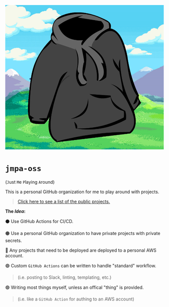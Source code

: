 <p align="center">
  <img src="./docs/logo.png">
</p>

# `jmpa-oss`

(`J`ust `M`e `P`laying `A`round)

This is a personal GitHub organization for me to play around with projects.

> [Click here to see a list of the public projects.](https://github.com/jmpa-oss?q=&type=public&language=&sort=)

**The _Idea_:**

⚫ Use GitHub Actions for CI/CD.

🟠 Use a personal GitHub organization to have private projects with private secrets.

🔵 Any projects that need to be deployed are deployed to a personal AWS account.

🟣 Custom `GitHub Actions` can be written to handle "standard" workflow.

> (i.e. posting to Slack, linting, templating, etc.)

🟢 Writing most things myself, unless an offical "thing" is provided.
> (i.e. like a `GitHub Action` for authing to an AWS account)
